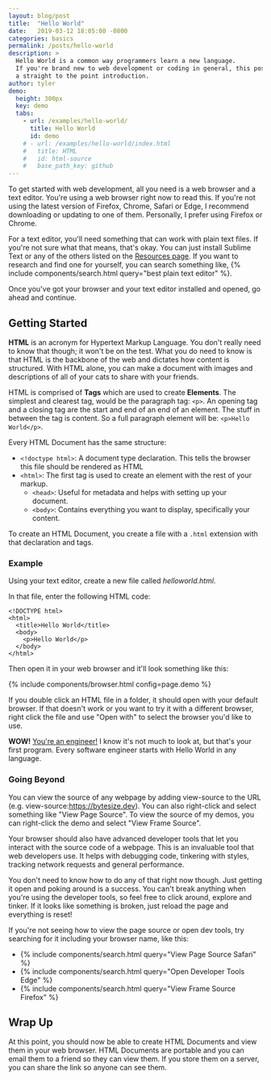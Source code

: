```yaml
---
layout: blog/post
title:  "Hello World"
date:   2019-03-12 18:05:00 -0800
categories: basics
permalink: /posts/hello-world
description: >
  Hello World is a common way programmers learn a new language.
  If you're brand new to web development or coding in general, this post is
  a straight to the point introduction.
author: tyler
demo:
  height: 300px
  key: demo
  tabs:
    - url: /examples/hello-world/
      title: Hello World
      id: demo
    # - url: /examples/hello-world/index.html
    #   title: HTML
    #   id: html-source
    #   base_path_key: github
---
```


To get started with web development, all you need is a web browser and a text editor. You're using a web browser right now to read this. If you're not using the latest version of Firefox, Chrome, Safari or Edge, I recommend downloading or updating to one of them. Personally, I prefer using Firefox or Chrome.

For a text editor, you'll need something that can work with plain text files. If you're not sure what that means, that's okay. You can just install Sublime Text or any of the others listed on the [Resources page](/resources). If you want to research and find one for yourself, you can search something like, {% include components/search.html query="best plain text editor" %}.

Once you've got your browser and your text editor installed and opened, go ahead and continue.

## Getting Started
**HTML** is an acronym for Hypertext Markup Language. You don't really need to know that though; it won't be on the test. What you do need to know is that HTML is the backbone of the web and dictates how content is structured. With HTML alone, you can make a document with images and descriptions of all of your cats to share with your friends.

HTML is comprised of **Tags** which are used to create **Elements**. The simplest and clearest tag, would be the paragraph tag: `<p>`. An opening tag and a closing tag are the start and end of an end of an element. The stuff in between the tag is content. So a full paragraph element will be:
`<p>Hello World</p>`.

Every HTML Document has the same structure:

* `<!doctype html>`: A document type declaration. This tells the browser this file should be rendered as HTML
* `<html>`: The first tag is used to create an element with the rest of your markup.
    * `<head>`: Useful for metadata and helps with setting up your document.
    * `<body>`:  Contains everything you want to display, specifically your content.

To create an HTML Document, you create a file with a `.html` extension with that declaration and tags.

### Example
Using your text editor, create a new file called *helloworld.html*.

In that file, enter the following HTML code:

<pre><code>&lt;!DOCTYPE html&gt;
&lt;html&gt;
  &lt;title&gt;Hello World&lt;/title&gt;
  &lt;body&gt;
    &lt;p&gt;Hello World&lt;/p&gt;
  &lt;/body&gt;
&lt;/html&gt;</code></pre>

Then open it in your web browser and it'll look something like this:

{% include components/browser.html config=page.demo %}

If you double click an HTML file in a folder, it should open with your default browser. If that doesn't work or you want to try it with a different browser, right click the file and use "Open with" to select the browser you'd like to use.

**WOW!** [You're an engineer!](/posts/you-are-an-engineer) I know it's not much to look at, but that's your first program. Every software engineer starts with Hello World in any language.

### Going Beyond
You can view the source of any webpage by adding view-source to the URL (e.g. view-source:https://bytesize.dev). You can also right-click and select something like "View Page Source". To view the source of my demos, you can right-click the demo and select "View Frame Source".

Your browser should also have advanced developer tools that let you interact with the source code of a webpage. This is an invaluable tool that web developers use. It helps with debugging code, tinkering with styles, tracking network requests and general performance. 

You don't need to know how to do any of that right now though. Just getting it open and poking around is a success. You can't break anything when you're using the developer tools, so feel free to click around, explore and tinker. If it looks like something is broken, just reload the page and everything is reset!

If you're not seeing how to view the page source or open dev tools, try searching for it including your browser name, like this:

* {% include components/search.html query="View Page Source Safari" %}
* {% include components/search.html query="Open Developer Tools Edge" %}
* {% include components/search.html query="View Frame Source Firefox" %}

## Wrap Up
At this point, you should now be able to create HTML Documents and view them in your web browser. HTML Documents are portable and you can email them to a friend so they can view them. If you store them on a server, you can share the link so anyone can see them.
